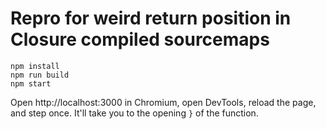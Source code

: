 # Repro for weird return position in Closure compiled sourcemaps

```
npm install
npm run build
npm start
```

Open http://localhost:3000 in Chromium, open DevTools, reload the
page, and step once. It'll take you to the opening `}` of the
function.
